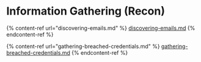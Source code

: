 # Information Gathering (Recon)

{% content-ref url="discovering-emails.md" %}
[discovering-emails.md](discovering-emails.md)
{% endcontent-ref %}

{% content-ref url="gathering-breached-credentials.md" %}
[gathering-breached-credentials.md](gathering-breached-credentials.md)
{% endcontent-ref %}
